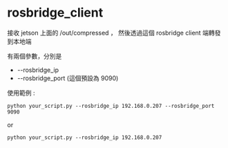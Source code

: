# rosbridge_client
接收 jetson 上面的 /out/compressed ， 然後透過這個 rosbridge client 端轉發到本地端

有兩個參數，分別是
- --rosbridge_ip
- --rosbridge_port (這個預設為 9090)
  
使用範例 :
```
python your_script.py --rosbridge_ip 192.168.0.207 --rosbridge_port 9090
```
or 
```
python your_script.py --rosbridge_ip 192.168.0.207
```
